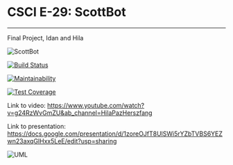 # CSCI E-29: ScottBot 
***

Final Project, Idan and Hila


![ScottBot](https://github.com/hip023/2021sp-final-project-idan-hila/blob/assets/scottbot.jpg)

[![Build Status](https://travis-ci.com/hip023/2021sp-final-project-idan-hila.svg?token=ystyYsaTfZ7QgRPbwMt6&branch=master)](https://travis-ci.com/hip023/2021sp-final-project-idan-hila)

[![Maintainability](https://api.codeclimate.com/v1/badges/583ebed631fbfeb3be9f/maintainability)](https://codeclimate.com/github/hip023/2021sp-final-project-idan-hila/maintainability)

[![Test Coverage](https://api.codeclimate.com/v1/badges/583ebed631fbfeb3be9f/test_coverage)](https://codeclimate.com/github/hip023/2021sp-final-project-idan-hila/test_coverage)


Link to video: https://www.youtube.com/watch?v=g24RzWvGmZU&ab_channel=HilaPazHerszfang

Link to presentation: https://docs.google.com/presentation/d/1zoreOJfT8UlSWi5rYZbTVBS6YEZwn23axqGlHxx5LeE/edit?usp=sharing 

![UML](https://github.com/hip023/2021sp-final-project-idan-hila/blob/assets/UML.png)
